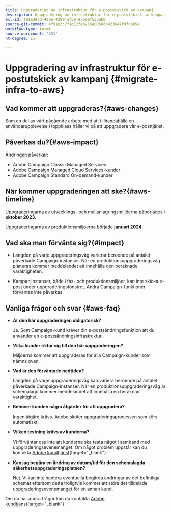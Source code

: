 ```yaml
---
title: Uppgradering av infrastruktur för e-postutskick av kampanj
description: Uppgradering av infrastruktur för e-postutskick av kampanj
exl-id: f01e38ad-490e-4389-af5e-87beef533eb0
source-git-commit: 4f9183c7f1d12feb255a0050da423647f0fce85e
workflow-type: tm+mt
source-wordcount: '331'
ht-degree: 1%

---
```


# Uppgradering av infrastruktur för e-postutskick av kampanj {#migrate-infra-to-aws}

## Vad kommer att uppgraderas?{#aws-changes}

Som en del av vårt pågående arbete med att tillhandahålla en användarupplevelse i toppklass håller vi på att uppgradera vår e-posttjänst.

## Påverkas du?{#aws-impact}

Ändringen påverkar:

* Adobe Campaign Classic Managed Services
* Adobe Campaign Managed Cloud Services-kunder
* Adobe Campaign Standard On-demand-kunder

## När kommer uppgraderingen att ske?{#aws-timeline}

Uppgraderingarna av utvecklings- och mellanlagringsmiljöerna påbörjades i **oktober 2023**.

Uppgraderingarna av produktionsmiljöerna började **januari 2024**.

## Vad ska man förvänta sig?{#impact}

* Längden på varje uppgraderingsvåg varierar beroende på antalet påverkade Campaign-instanser. När en produktionsuppgraderingsvåg planeras kommer meddelandet att innehålla den beräknade varaktigheten.

* Kampanjinstanser, både i fas- och produktionsmiljöer, kan inte skicka e-post under uppgraderingsfönstret. Andra Campaign-funktioner förväntas inte påverkas.

## Vanliga frågor och svar {#aws-faq}

* **Är den här uppgraderingen obligatorisk?**

  Ja. Som Campaign-kund kräver din e-postsändningsfunktion att du använder en e-postsändningsinfrastruktur.

* **Vilka kunder riktar sig till den här uppgraderingen?**

  Miljöerna kommer att uppgraderas för alla Campaign-kunder som nämns ovan.

* **Vad är den förväntade nedtiden?**

  Längden på varje uppgraderingsvåg kan variera beroende på antalet påverkade Campaign-instanser. När en produktionsuppgraderingsvåg är schemalagd kommer meddelandet att innehålla en beräknad varaktighet.

* **Behöver kunden några åtgärder för att uppgradera?**

  Ingen åtgärd krävs. Adobe sköter uppgraderingsprocessen som körs automatiskt.

* **Vilken testning krävs av kunderna?**

  Vi förväntar oss inte att kunderna ska testa något i samband med uppgraderingsevenemanget. Om något problem uppstår kan du kontakta [Adobe kundtjänst](https://experienceleague.adobe.com/sv?support-solution=Campaign#support){target="_blank"}.


* **Kan jag begära en ändring av datum/tid för den schemalagda säkerhetsuppgraderingsplatsen?**

  Nej. Vi kan inte hantera eventuella begärda ändringar av det befintliga schemat eftersom detta troligtvis kommer att störa det tilldelade uppgraderingsevenemanget för en annan kund.

Om du har andra frågor kan du kontakta [Adobe kundtjänst](https://experienceleague.adobe.com/sv?support-solution=Campaign#support){target="_blank"}.
